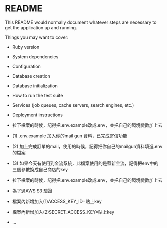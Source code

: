 # README

This README would normally document whatever steps are necessary to get the
application up and running.

Things you may want to cover:

* Ruby version

* System dependencies

* Configuration

* Database creation

* Database initialization

* How to run the test suite

* Services (job queues, cache servers, search engines, etc.)

* Deployment instructions

* 拉下檔案的時候，記得把.env.example改成.env，並把自己的環境變數加上去
* (1) .env.example 加入你的mail gun 資料，已完成寄信功能
* (2) 加上完成訂單的mail，使用的時候，記得把你自己的mailgun資料填進.env的檔案
* (3) 如果今天有使用到金流系統，此檔案使用的是藍新金流，記得把env中的三個參數換成自己商店的key

* 拉下檔案的時候，記得把.env.example改成.env，並把自己的環境變數加上去
* 為了過AWS S3 驗證
* 檔案內新增加入(1)ACCESS_KEY_ID=貼上key
* 檔案內新增加入(2)SECRET_ACCESS_KEY=貼上key

* ...
